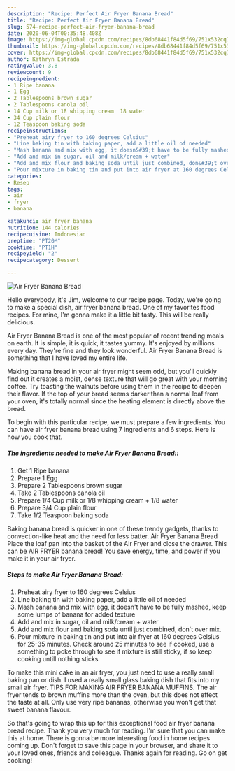 ```yaml
---
description: "Recipe: Perfect Air Fryer Banana Bread"
title: "Recipe: Perfect Air Fryer Banana Bread"
slug: 574-recipe-perfect-air-fryer-banana-bread
date: 2020-06-04T00:35:48.408Z
image: https://img-global.cpcdn.com/recipes/8db68441f84d5f69/751x532cq70/air-fryer-banana-bread-recipe-main-photo.jpg
thumbnail: https://img-global.cpcdn.com/recipes/8db68441f84d5f69/751x532cq70/air-fryer-banana-bread-recipe-main-photo.jpg
cover: https://img-global.cpcdn.com/recipes/8db68441f84d5f69/751x532cq70/air-fryer-banana-bread-recipe-main-photo.jpg
author: Kathryn Estrada
ratingvalue: 3.8
reviewcount: 9
recipeingredient:
- 1 Ripe banana
- 1 Egg
- 2 Tablespoons brown sugar
- 2 Tablespoons canola oil
- 14 Cup milk or 18 whipping cream  18 water
- 34 Cup plain flour
- 12 Teaspoon baking soda
recipeinstructions:
- "Preheat airy fryer to 160 degrees Celsius"
- "Line baking tin with baking paper, add a little oil of needed"
- "Mash banana and mix with egg, it doesn&#39;t have to be fully mashed, keep some lumps of banana for added texture"
- "Add and mix in sugar, oil and milk/cream + water"
- "Add and mix flour and baking soda until just combined, don&#39;t over mix."
- "Pour mixture in baking tin and put into air fryer at 160 degrees Celsius for 25-35 minutes. Check around 25 minutes to see if cooked, use a something to poke through to see if mixture is still sticky, if so keep cooking untill nothing sticks"
categories:
- Resep
tags:
- air
- fryer
- banana

katakunci: air fryer banana
nutrition: 144 calories
recipecuisine: Indonesian
preptime: "PT20M"
cooktime: "PT1H"
recipeyield: "2"
recipecategory: Dessert

---
```



![Air Fryer Banana Bread](https://img-global.cpcdn.com/recipes/8db68441f84d5f69/751x532cq70/air-fryer-banana-bread-recipe-main-photo.jpg)

Hello everybody, it's Jim, welcome to our recipe page. Today, we're going to make a special dish, air fryer banana bread. One of my favorites food recipes. For mine, I'm gonna make it a little bit tasty. This will be really delicious.

Air Fryer Banana Bread is one of the most popular of recent trending meals on earth. It is simple, it is quick, it tastes yummy. It's enjoyed by millions every day. They're fine and they look wonderful. Air Fryer Banana Bread is something that I have loved my entire life.

Making banana bread in your air fryer might seem odd, but you&#39;ll quickly find out it creates a moist, dense texture that will go great with your morning coffee. Try toasting the walnuts before using them in the recipe to deepen their flavor. If the top of your bread seems darker than a normal loaf from your oven, it&#39;s totally normal since the heating element is directly above the bread.


To begin with this particular recipe, we must prepare a few ingredients. You can have air fryer banana bread using 7 ingredients and 6 steps. Here is how you cook that.

##### The ingredients needed to make Air Fryer Banana Bread::

1. Get 1 Ripe banana
1. Prepare 1 Egg
1. Prepare 2 Tablespoons brown sugar
1. Take 2 Tablespoons canola oil
1. Prepare 1/4 Cup milk or 1/8 whipping cream + 1/8 water
1. Prepare 3/4 Cup plain flour
1. Take 1/2 Teaspoon baking soda


Baking banana bread is quicker in one of these trendy gadgets, thanks to convection-like heat and the need for less batter. Air Fryer Banana Bread Place the loaf pan into the basket of the Air Fryer and close the drawer. This can be AIR FRYER banana bread! You save energy, time, and power if you make it in your air fryer. 

##### Steps to make Air Fryer Banana Bread:

1. Preheat airy fryer to 160 degrees Celsius
1. Line baking tin with baking paper, add a little oil of needed
1. Mash banana and mix with egg, it doesn&#39;t have to be fully mashed, keep some lumps of banana for added texture
1. Add and mix in sugar, oil and milk/cream + water
1. Add and mix flour and baking soda until just combined, don&#39;t over mix.
1. Pour mixture in baking tin and put into air fryer at 160 degrees Celsius for 25-35 minutes. Check around 25 minutes to see if cooked, use a something to poke through to see if mixture is still sticky, if so keep cooking untill nothing sticks


To make this mini cake in an air fryer, you just need to use a really small baking pan or dish. I used a really small glass baking dish that fits into my small air fryer. TIPS FOR MAKING AIR FRYER BANANA MUFFINS. The air fryer tends to brown muffins more than the oven, but this does not effect the taste at all. Only use very ripe bananas, otherwise you won&#39;t get that sweet banana flavour. 

So that's going to wrap this up for this exceptional food air fryer banana bread recipe. Thank you very much for reading. I'm sure that you can make this at home. There is gonna be more interesting food in home recipes coming up. Don't forget to save this page in your browser, and share it to your loved ones, friends and colleague. Thanks again for reading. Go on get cooking!

